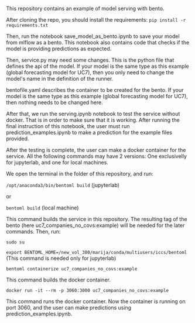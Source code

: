 This repository contains an example of model serving with bento.

After cloning the repo, you should install the requirements:
```pip install -r requirements.txt```

Then, run the notebook save_model_as_bento.ipynb to save your model from mlflow as a bento. This notebook also contains code that checks if
the model is providing predictions as expected.

Then, service.py may need some changes. This is the python file that defines the api of the model. If your model is the same type as this example
(global forecasting model for UC7), then you only need to change the model's name in the definition of the runner.

bentofile.yaml describes the container to be created for the bento. If your model is the same type as this example
(global forecasting model for UC7), then nothing needs to be changed here. 

After that, we run the serving.ipynb notebook to test the service without docker. That is in order to make sure that it is working. 
After running the final instruction of this notebook, the user must run prediction_examples.ipynb to make a prediction for the example files provided.

After the testing is complete, the user can make a docker container for the service. All the following commands may have 2 versions: One exclusivelly for jupyterlab,
and one for local machines.

We open the terminal in the folder of this repository, and run:

```/opt/anaconda3/bin/bentoml build``` (jupyterlab)

or 

```bentoml build``` (local machine)

This command builds the service in this repository. The resulting tag of the bento (here uc7_companies_no_covs:example)
will be needed for the later commands. Then, run:

```sudo su```

```export BENTOML_HOME=/new_vol_300/marija/conda/multiusers/iccs/bentoml``` (This command is needed only for jupyterlab)

```bentoml containerize uc7_companies_no_covs:example```

This command builds the docker container.

```docker run -it --rm -p 3060:3000 uc7_companies_no_covs:example```

This command runs the docker container. Now the container is running on port 3060, and the user can make predictions using prediction_examples.ipynb.
